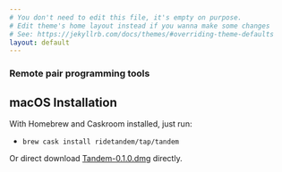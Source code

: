```yaml
---
# You don't need to edit this file, it's empty on purpose.
# Edit theme's home layout instead if you wanna make some changes
# See: https://jekyllrb.com/docs/themes/#overriding-theme-defaults
layout: default
---
```


### Remote pair programming tools

## macOS Installation

With Homebrew and Caskroom installed, just run:

- `brew cask install ridetandem/tap/tandem`

Or direct download [Tandem-0.1.0.dmg](https://github.com/RideTandem/tandem-releases/releases/download/v0.1.0/Tandem-0.1.0.dmg) directly.
